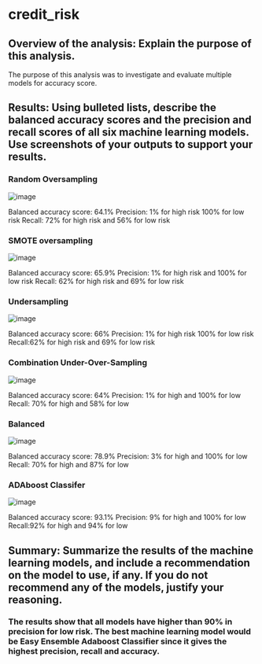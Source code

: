 # credit_risk
## Overview of the analysis: Explain the purpose of this analysis.
The purpose of this analysis was to investigate and evaluate multiple models for accuracy score.

## Results: Using bulleted lists, describe the balanced accuracy scores and the precision and recall scores of all six machine learning models. Use screenshots of your outputs to support your results.

### Random Oversampling
![image](https://user-images.githubusercontent.com/100812042/179656021-3b492c03-23df-4b58-bb79-0312e94728a9.png)

Balanced accuracy score: 64.1%
Precision: 1% for high risk 100% for low risk
Recall: 72% for high risk and 56% for low risk

### SMOTE oversampling
![image](https://user-images.githubusercontent.com/100812042/179656498-234d7b0d-e3ac-4c0a-8539-be65ec66a9d1.png)

Balanced accuracy score: 65.9%
Precision: 1% for high risk and 100% for low risk
Recall: 62% for high risk and 69% for low risk

### Undersampling
![image](https://user-images.githubusercontent.com/100812042/179656645-f2575512-2ff4-41f6-8cef-2971fdf9d462.png)

Balanced accuracy score: 66%
Precision: 1% for high risk 100% for low risk
Recall:62% for high risk and 69% for low risk

### Combination Under-Over-Sampling
![image](https://user-images.githubusercontent.com/100812042/179656753-2a7d4d76-e1da-4013-8789-cffc71a565ed.png)

Balanced accuracy score: 64%
Precision: 1% for high and 100% for low
Recall: 70% for high and 58% for low

### Balanced
![image](https://user-images.githubusercontent.com/100812042/179656913-2e403ab6-703e-4592-a3f2-3e5f210a1530.png)

Balanced accuracy score: 78.9%
Precision: 3% for high and 100% for low
Recall: 70% for high and 87% for low

### ADAboost Classifer 
![image](https://user-images.githubusercontent.com/100812042/179656979-ce5f42c9-bc67-4a15-99df-970fc4e4ebad.png)

Balanced accuracy score: 93.1%
Precision: 9% for high and 100% for low
Recall:92% for high and 94% for low 

## Summary: Summarize the results of the machine learning models, and include a recommendation on the model to use, if any. If you do not recommend any of the models, justify your reasoning.
### The results show that all models have higher than 90% in precision for low risk. The best machine learning model would be Easy Ensemble Adaboost Classifier since it gives the highest precision, recall and accuracy. 

